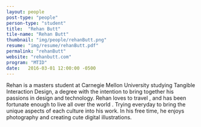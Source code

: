 ```yaml
---
layout: people
post-type: "people"
person-type: "student"
title:  "Rehan Butt"
tile-name: "Rehan Butt"
thumbnail: "img/people/rehanButt.png"
resume: "img/resume/rehanButt.pdf"
permalink: "rehanButt"
website: "rehanbutt.com"
program: "MTID"
date:   2016-03-01 12:00:00 -0500
---
```


Rehan is a masters student at Carnegie Mellon University studying Tangible Interaction Design, a degree with the intention to bring together his passions in design <span class="emoji emoji-palette"></span> and technology.<span class="emoji emoji-computer"></span> Rehan loves to travel <span class="emoji emoji-airplane"></span>, and has been fortunate enough to live all over the world <span class="emoji emoji-globe_asia"></span>. Trying everyday to bring the unique aspects of each culture into his work. In his free time, he enjoys photography <span class="emoji emoji-camera"></span> and creating cute digital illustrations.<span class="emoji emoji-penguin_head"></span>